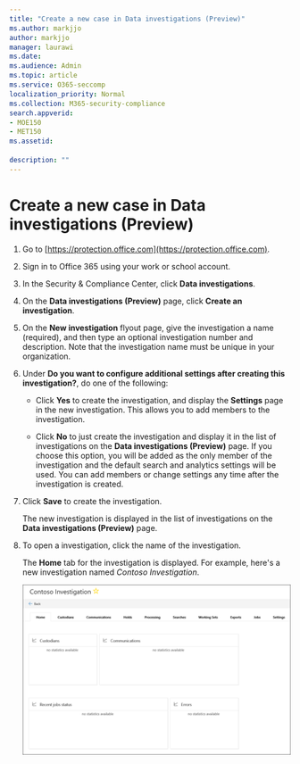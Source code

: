 ```yaml
---
title: "Create a new case in Data investigations (Preview)"
ms.author: markjjo
author: markjjo
manager: laurawi
ms.date: 
ms.audience: Admin
ms.topic: article
ms.service: O365-seccomp
localization_priority: Normal
ms.collection: M365-security-compliance 
search.appverid: 
- MOE150
- MET150
ms.assetid: 

description: ""
---
```


# Create a new case in Data investigations (Preview)	

1. Go to [https://protection.office.com](https://protection.office.com).
    
2. Sign in to Office 365 using your work or school account.
    
3. In the Security & Compliance Center, click **Data investigations**.
 
4. On the **Data investigations (Preview)** page, click **Create an investigation**.
    
5. On the **New investigation** flyout page, give the investigation a name (required), and then type an optional investigation number and description. Note that the investigation name must be unique in your organization.

6. Under **Do you want to configure additional settings after creating this investigation?**, do one of the following:

    - Click **Yes** to create the investigation, and display the **Settings** page in the new investigation. This allows you to add members to the investigation.
    
    - Click **No** to just create the investigation and display it in the list of investigations on the **Data investigations (Preview)** page. If you choose this option, you will be added as the only member of the investigation and the default search and analytics settings will be used. You can add members or change settings any time after the investigation is created.

7. Click **Save** to create the investigation.

    The new investigation is displayed in the list of investigations on the **Data investigations (Preview)** page. 

8. To open a investigation, click the name of the investigation. 

    The **Home** tab for the investigation is displayed. For example, here's a new investigation named *Contoso Investigation*.

    ![The Home tab for a new investigation in Data investigations](../media/newAeDcase.png)
